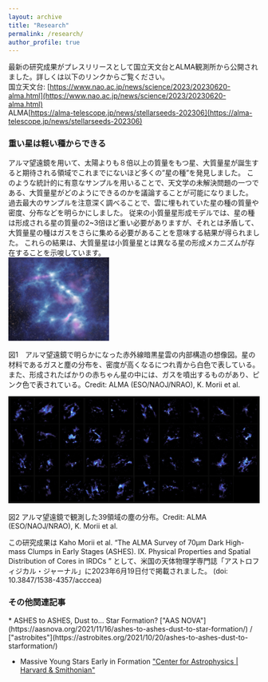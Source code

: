 ```yaml
---
layout: archive
title: "Research"
permalink: /research/
author_profile: true
---
```

     
最新の研究成果がプレスリリースとして国立天文台とALMA観測所から公開されました。詳しくは以下のリンクからご覧ください。 <br>
国立天文台: [https://www.nao.ac.jp/news/science/2023/20230620-alma.html](https://www.nao.ac.jp/news/science/2023/20230620-alma.html) <br>
ALMA[https://alma-telescope.jp/news/stellarseeds-202306](https://alma-telescope.jp/news/stellarseeds-202306) <br>

<h3>重い星は軽い種からできる</h3> 
アルマ望遠鏡を用いて、太陽よりも８倍以上の質量をもつ星、大質量星が誕生すると期待される領域でこれまでにないほど多くの”星の種”を発見しました。
このような統計的に有意なサンプルを用いることで、天文学の未解決問題の一つである、大質量星がどのようにできるのかを議論することが可能になりました。
過去最大のサンプルを注意深く調べることで、雲に埋もれていた星の種の質量や密度、分布などを明らかにしました。
従来の小質量星形成モデルでは、星の種は形成される星の質量の2~3倍ほど重い必要がありますが、それとは矛盾して、大質量星の種はガスをさらに集める必要があることを意味する結果が得られました。
これらの結果は、大質量星は小質量星とは異なる星の形成メカニズムが存在することを示唆しています。  <br>

<img src='/images/ASHESIX_press1.jpg' width="40%">
<p>図1　アルマ望遠鏡で明らかになった赤外線暗黒星雲の内部構造の想像図。星の材料であるガスと塵の分布を、密度が高くなるにつれ青から白色で表している。また、形成されたばかりの赤ちゃん星の中には、ガスを噴出するものがあり、ピンク色で表されている。Credit: ALMA (ESO/NAOJ/NRAO), K. Morii et al.</p>

<img src='/images/ASHESIX_press2.png'>
<p>図2 アルマ望遠鏡で観測した39領域の塵の分布。Credit: ALMA (ESO/NAOJ/NRAO), K. Morii et al. </p> 

この研究成果は Kaho Morii et al. “The ALMA Survey of 70μm Dark High-mass Clumps in Early Stages (ASHES). IX. Physical Properties and Spatial Distribution of Cores in IRDCs ” として、米国の天体物理学専門誌「アストロフィジカル・ジャーナル」に2023年6月19日付で掲載されました。 (doi: 10.3847/1538-4357/acccea) <br>


<h3>その他関連記事</h3> 
* ASHES to ASHES, Dust to… Star Formation? ["AAS NOVA"](https://aasnova.org/2021/11/16/ashes-to-ashes-dust-to-star-formation/) / ["astrobites"](https://astrobites.org/2021/10/20/ashes-to-ashes-dust-to-starformation/) <br>

* Massive Young Stars Early in Formation 
["Center for Astrophysics | Harvard & Smithonian"](https://www.cfa.harvard.edu/news/massive-young-stars-early-formation)
